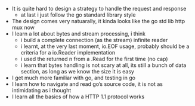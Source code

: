 - It is quite hard to design a strategy to handle the request and response
  - at last i just follow the go standard library style
- The design comes very natuarally, it kinda looks like the go std lib http mux now
- I learn a lot about bytes and stream processing, i think
   - i build a complete connection (as the stream) infinite reader
   - i learnt, at the very last moment, io.EOF usage, probably should be a criteria for a io.Reader implementation
   - i used the returned n from a .Read for the first time (no cap)
   - i learn that bytes handling is not scary at all, its still a bunch of data section, as long as we know the size it is easy
- I get much more familiar with go, and testing in go
- I learn how to navigate and read go’s source code, it is not as intimidating as i thought
- I learn all the basics of how a HTTP 1.1 protocol works
